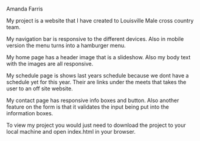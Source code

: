 Amanda Farris

My project is a website that I have created to Louisville Male cross country team. 

My navigation bar is responsive to the different devices. Also in mobile version the menu turns into a hamburger menu. 

My home page has a header image that is a slideshow. Also my body text with the images are all responsive. 

My schedule page is shows last years schedule because we dont have a schedule yet for this year. Their are links under the meets that takes the user to an off site website. 

My contact page has responsive info boxes and button. Also another feature on the form is that it validates the input being put into the information boxes. 

To view my project you would just need to download the project to your local machine and open index.html in your browser. 
